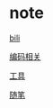 # note

[bili](note%2055470cbb21d340d987c52733ae4c8371/bili%20c8d04df865bf4a2795c4200cca5164ce.md)

[编码相关](note%2055470cbb21d340d987c52733ae4c8371/%E7%BC%96%E7%A0%81%E7%9B%B8%E5%85%B3%20783f383fce6541f1834911d2cd5b5560.md)

[工具](note%2055470cbb21d340d987c52733ae4c8371/%E5%B7%A5%E5%85%B7%2049671b0623e8423b9584f6950da84551.md)

[随笔](note%2055470cbb21d340d987c52733ae4c8371/%E9%9A%8F%E7%AC%94%20fcd9d4d3834c4ab6b9ccc700cf353f6d.md)